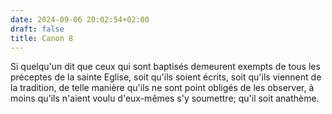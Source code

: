 ```yaml
---
date: 2024-09-06 20:02:54+02:00
draft: false
title: Canon 8
---
```





Si quelqu'un dit que ceux qui sont baptisés demeurent exempts de tous les préceptes de la sainte Eglise, soit qu'ils soient écrits, soit qu'ils viennent de la tradition, de telle manière qu'ils ne sont point obligés de les observer, à moins qu'ils n'aient voulu d'eux-mêmes s'y soumettre; qu'il soit anathème.
